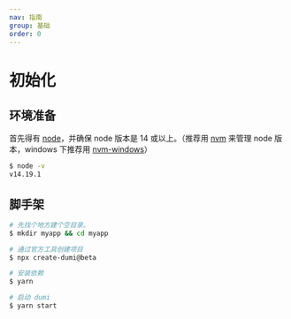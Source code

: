 ```yaml
---
nav: 指南
group: 基础
order: 0
---
```


# 初始化

## 环境准备

首先得有 [node](https://nodejs.org/en/)，并确保 node 版本是 14 或以上。（推荐用 [nvm](https://github.com/nvm-sh/nvm) 来管理 node 版本，windows 下推荐用 [nvm-windows](https://github.com/coreybutler/nvm-windows)）

```bash
$ node -v
v14.19.1
```

## 脚手架

```bash
# 先找个地方建个空目录。
$ mkdir myapp && cd myapp

# 通过官方工具创建项目
$ npx create-dumi@beta

# 安装依赖
$ yarn

# 启动 dumi
$ yarn start
```
